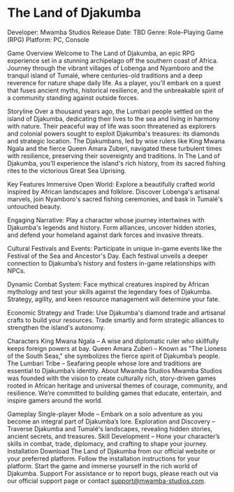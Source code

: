# The Land of Djakumba
Developer: Mwamba Studios
Release Date: TBD
Genre: Role-Playing Game (RPG)
Platform: PC, Console

Game Overview
Welcome to The Land of Djakumba, an epic RPG experience set in a stunning archipelago off the southern coast of Africa. Journey through the vibrant villages of Lobenga and Nyamboro and the tranquil island of Tumalé, where centuries-old traditions and a deep reverence for nature shape daily life. As a player, you'll embark on a quest that fuses ancient myths, historical resilience, and the unbreakable spirit of a community standing against outside forces.

Storyline
Over a thousand years ago, the Lumbari people settled on the island of Djakumba, dedicating their lives to the sea and living in harmony with nature. Their peaceful way of life was soon threatened as explorers and colonial powers sought to exploit Djakumba's treasures: its diamonds and strategic location. The Djakumbans, led by wise rulers like King Mwana Ngala and the fierce Queen Amara Zuberi, navigated these turbulent times with resilience, preserving their sovereignty and traditions. In The Land of Djakumba, you'll experience the island's rich history, from its sacred fishing rites to the victorious Great Sea Uprising.

Key Features
Immersive Open World: Explore a beautifully crafted world inspired by African landscapes and folklore. Discover Lobenga's artisanal marvels, join Nyamboro's sacred fishing ceremonies, and bask in Tumalé's untouched beauty.

Engaging Narrative: Play a character whose journey intertwines with Djakumba's legends and history. Form alliances, uncover hidden stories, and defend your homeland against dark forces and invasive threats.

Cultural Festivals and Events: Participate in unique in-game events like the Festival of the Sea and Ancestor's Day. Each festival unveils a deeper connection to Djakumba’s history and fosters in-game relationships with NPCs.

Dynamic Combat System: Face mythical creatures inspired by African mythology and test your skills against the legendary foes of Djakumba. Strategy, agility, and keen resource management will determine your fate.

Economic Strategy and Trade: Use Djakumba's diamond trade and artisanal crafts to build your resources. Trade smartly and form strategic alliances to strengthen the island's autonomy.

Characters
King Mwana Ngala – A wise and diplomatic ruler who skillfully keeps foreign powers at bay.
Queen Amara Zuberi – Known as "The Lioness of the South Seas," she symbolizes the fierce spirit of Djakumba’s people.
The Lumbari Tribe – Seafaring people whose lore and traditions are essential to Djakumba’s identity.
About Mwamba Studios
Mwamba Studios was founded with the vision to create culturally rich, story-driven games rooted in African heritage and universal themes of courage, community, and resilience. We’re committed to building games that educate, entertain, and inspire gamers around the world.

Gameplay
Single-player Mode – Embark on a solo adventure as you become an integral part of Djakumba’s lore.
Exploration and Discovery – Traverse Djakumba and Tumalé's landscapes, revealing hidden stories, ancient secrets, and treasures.
Skill Development – Hone your character’s skills in combat, trade, diplomacy, and crafting to shape your journey.
Installation
Download The Land of Djakumba from our official website or your preferred platform.
Follow the installation instructions for your platform.
Start the game and immerse yourself in the rich world of Djakumba.
Support
For assistance or to report bugs, please reach out via our official support page or contact support@mwamba-studios.com.
